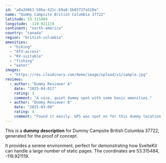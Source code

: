 ```yaml
---
id: "a8a26061-586a-421c-b9a8-5b65737a520e"
name: "Dummy Campsite British Columbia 37722"
latitude: 53.315484
longitude: -119.921119
continent: "north-america"
country: "canada"
region: "british-columbia"
amenities:
  - "hiking"
  - "ATV-access"
  - "RV-suitable"
  - "fishing"
  - "water"
images:
  - "https://res.cloudinary.com/demo/image/upload/v1/sample.jpg"
reviews:
  - author: "Dummy Reviewer A"
    date: "2025-04-017"
    rating: 3
    comment: "A nice, quiet dummy spot with some basic amenities."
  - author: "Dummy Reviewer B"
    date: "2025-03-08"
    rating: 4
    comment: "Found it easily. GPS was spot on for this dummy location."
---
```


This is a **dummy description** for Dummy Campsite British Columbia 37722, generated for the proof of concept.

It provides a serene environment, perfect for demonstrating how SvelteKit can handle a large number of static pages. The coordinates are 53.315484, -119.921119.
